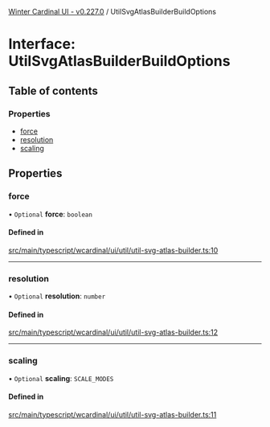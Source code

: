 [Winter Cardinal UI - v0.227.0](../index.md) / UtilSvgAtlasBuilderBuildOptions

# Interface: UtilSvgAtlasBuilderBuildOptions

## Table of contents

### Properties

- [force](UtilSvgAtlasBuilderBuildOptions.md#force)
- [resolution](UtilSvgAtlasBuilderBuildOptions.md#resolution)
- [scaling](UtilSvgAtlasBuilderBuildOptions.md#scaling)

## Properties

### force

• `Optional` **force**: `boolean`

#### Defined in

[src/main/typescript/wcardinal/ui/util/util-svg-atlas-builder.ts:10](https://github.com/winter-cardinal/winter-cardinal-ui/blob/v0.227.0/src/main/typescript/wcardinal/ui/util/util-svg-atlas-builder.ts#L10)

___

### resolution

• `Optional` **resolution**: `number`

#### Defined in

[src/main/typescript/wcardinal/ui/util/util-svg-atlas-builder.ts:12](https://github.com/winter-cardinal/winter-cardinal-ui/blob/v0.227.0/src/main/typescript/wcardinal/ui/util/util-svg-atlas-builder.ts#L12)

___

### scaling

• `Optional` **scaling**: `SCALE_MODES`

#### Defined in

[src/main/typescript/wcardinal/ui/util/util-svg-atlas-builder.ts:11](https://github.com/winter-cardinal/winter-cardinal-ui/blob/v0.227.0/src/main/typescript/wcardinal/ui/util/util-svg-atlas-builder.ts#L11)

